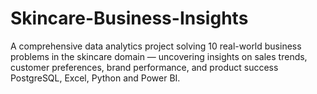 # Skincare-Business-Insights
A comprehensive data analytics project solving 10 real-world business problems in the skincare domain — uncovering insights on sales trends, customer preferences, brand performance, and product success PostgreSQL, Excel, Python and Power BI.
